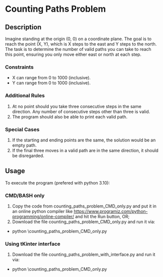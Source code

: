 # Counting Paths Problem

## Description

Imagine standing at the origin (0, 0) on a coordinate plane. The goal is to reach the point (X, Y), which is X steps to the east and Y steps to the north. The task is to determine the number of valid paths you can take to reach this point, ensuring you only move either east or north at each step.

### Constraints

* X can range from 0 to 1000 (inclusive).
* Y can range from 0 to 1000 (inclusive).

### Additional Rules

1. At no point should you take three consecutive steps in the same direction. Any number of consecutive steps other than three is valid.
2. The program should also be able to print each valid path.

### Special Cases

1. If the starting and ending points are the same, the solution would be an empty path.
2. If the final three moves in a valid path are in the same direction, it should be disregarded.

## Usage

To execute the program (prefered with python 3.10):

### CMD/BASH only
1. Copy the code from counting_paths_problem_CMD_only.py and put it in an online python compiler like https://www.programiz.com/python-programming/online-compiler/ and hit the Run button, OR;
2. Download the file counting_paths_problem_CMD_only.py and run it via:
  * python \counting_paths_problem_CMD_only.py

### Using tKinter interface
1. Download the file counting_paths_problem_with_interface.py and run it via:
  * python \counting_paths_problem_CMD_only.py
